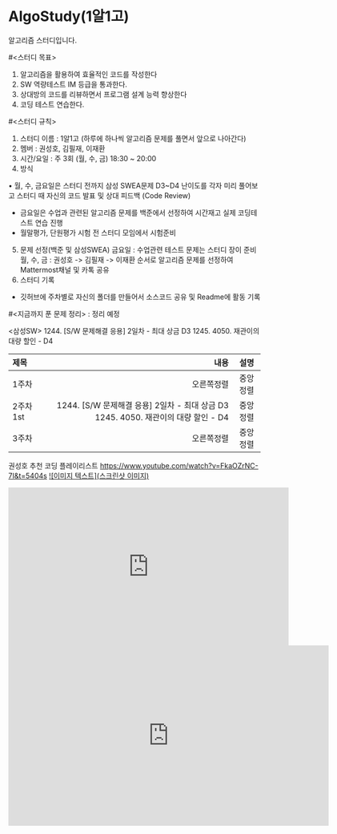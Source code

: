 # AlgoStudy(1알1고)
알고리즘 스터디입니다.

#<스터디 목표>
1.	알고리즘을 활용하여 효율적인 코드를 작성한다
2.	SW 역량테스트 IM 등급을 통과한다. 
3.	상대방의 코드를 리뷰하면서 프로그램 설계 능력 향상한다
4.	코딩 테스트 연습한다.

#<스터디 규칙>
1. 스터디 이름 : 1알1고 (하루에 하나씩 알고리즘 문제를 풀면서 앞으로 나아간다)
2. 멤버 : 권성호, 김필재, 이재환
3.	시간/요일 : 주 3회 (월, 수, 금) 18:30 ~ 20:00 
4.	방식

•	월, 수, 금요일은 스터디 전까지 삼성 SWEA문제 D3~D4 난이도를 각자 미리 풀어보고 스터디 때 자신의 코드 발표 및 상대 피드백 (Code Review)
-	금요일은 수업과 관련된 알고리즘 문제를 백준에서 선정하여 시간재고 실제 코딩테스트 연습 진행 
-	월말평가, 단원평가 시험 전 스터디 모임에서 시험준비 
5.	문제 선정(백준 및 삼성SWEA)
금요일 : 수업관련 테스트 문제는 스터디 장이 준비
월, 수, 금 : 권성호 -> 김필재 -> 이재환 순서로 알고리즘 문제를 선정하여 Mattermost채널 및 카톡 공유
6.	스터디 기록
-	깃허브에 주차별로 자신의 폴더를 만들어서 소스코드 공유 및  Readme에 활동 기록 



#<지금까지 푼 문제 정리> : 정리 예정

<삼성SW>
1244. [S/W 문제해결 응용] 2일차 - 최대 상금 D3
1245. 4050. 재관이의 대량 할인 - D4

|제목|내용|설명|
|:---|---:|:---:|
|1주차|오른쪽정렬|중앙정렬|
|2주차 1st|1244. [S/W 문제해결 응용] 2일차 - 최대 상금 D3  1245. 4050. 재관이의 대량 할인 - D4|중앙정렬|
|3주차|오른쪽정렬|중앙정렬|

권성호 추천 코딩 플레이리스트 
https://www.youtube.com/watch?v=FkaOZrNC-7I&t=5404s
[![이미지 텍스트](스크린샷 이미지)](https://www.youtube.com/watch?v=FkaOZrNC-7I&t=5404s)

<iframe width="560" height="315" src="https://www.youtube.com/embed/https://www.youtube.com/watch?v=FkaOZrNC-7I&t=5404s" frameborder="0" allowfullscreen></iframe>


<iframe width="640" height="360" src="https://www.youtube.com/watch?v=FkaOZrNC-7I&t=5404s" frameborder="0" gesture="media" allowfullscreen=""></iframe>
